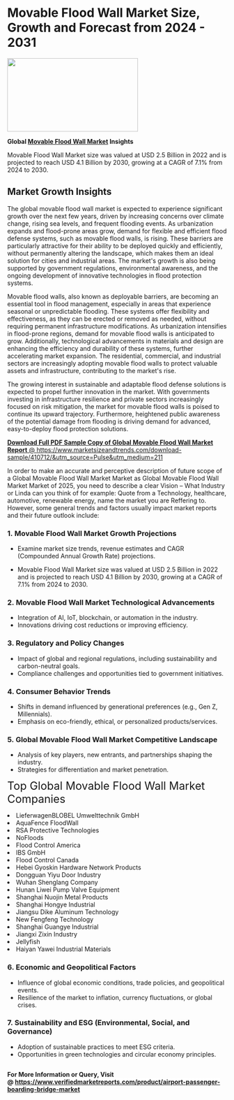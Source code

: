 <H1>Movable Flood Wall Market Size, Growth and Forecast from 2024 - 2031</H1><img class="aligncenter size-medium wp-image-584254" src="https://thirdeyenews.in/wp-content/uploads/2024/09/Global-Market-Research-300x168.jpeg" alt="" width="300" height="168" /><p><strong>Global&nbsp;<a href="https://www.marketsizeandtrends.com/download-sample/410712/&amp;utm_source=Pulse&amp;utm_medium=211">Movable Flood Wall Market</a> Insights</strong></p><p>Movable Flood Wall Market size was valued at USD 2.5 Billion in 2022 and is projected to reach USD 4.1 Billion by 2030, growing at a CAGR of 7.1% from 2024 to 2030.</p><p><h2>Market Growth Insights</h2> <p>The global movable flood wall market is expected to experience significant growth over the next few years, driven by increasing concerns over climate change, rising sea levels, and frequent flooding events. As urbanization expands and flood-prone areas grow, demand for flexible and efficient flood defense systems, such as movable flood walls, is rising. These barriers are particularly attractive for their ability to be deployed quickly and efficiently, without permanently altering the landscape, which makes them an ideal solution for cities and industrial areas. The market's growth is also being supported by government regulations, environmental awareness, and the ongoing development of innovative technologies in flood protection systems.</p> <p><a href="download-link"></a></p> <p>Movable flood walls, also known as deployable barriers, are becoming an essential tool in flood management, especially in areas that experience seasonal or unpredictable flooding. These systems offer flexibility and effectiveness, as they can be erected or removed as needed, without requiring permanent infrastructure modifications. As urbanization intensifies in flood-prone regions, demand for movable flood walls is anticipated to grow. Additionally, technological advancements in materials and design are enhancing the efficiency and durability of these systems, further accelerating market expansion. The residential, commercial, and industrial sectors are increasingly adopting movable flood walls to protect valuable assets and infrastructure, contributing to the market's rise.</p> <p>The growing interest in sustainable and adaptable flood defense solutions is expected to propel further innovation in the market. With governments investing in infrastructure resilience and private sectors increasingly focused on risk mitigation, the market for movable flood walls is poised to continue its upward trajectory. Furthermore, heightened public awareness of the potential damage from flooding is driving demand for advanced, easy-to-deploy flood protection solutions.</p> <p><a href="get-more-link"></p><p><span class=""><strong>Download Full PDF Sample Copy of Global Movable Flood Wall Market Report</strong> @ <a href="https://www.marketsizeandtrends.com/download-sample/410712/&amp;utm_source=Pulse&amp;utm_medium=211" target="_blank">https://www.marketsizeandtrends.com/download-sample/410712/&amp;utm_source=Pulse&amp;utm_medium=211</a></span></p><p>In order to make an accurate and perceptive description of future scope of a Global&nbsp;Movable Flood Wall Market Market as Global&nbsp;Movable Flood Wall Market Market of 2025, you need to describe a clear Vision &ndash; What Industry or Linda can you think of for example: Quote from a Technology, healthcare, automotive, renewable energy, name the market you are Reffering to. However, some general trends and factors usually impact market reports and their future outlook include:</p><h3>1.&nbsp;<strong>Movable Flood Wall Market Growth Projections</strong></h3><ul><li>Examine market size trends, revenue estimates and CAGR (Compounded Annual Growth Rate) projections.</li><li><p>Movable Flood Wall Market size was valued at USD 2.5 Billion in 2022 and is projected to reach USD 4.1 Billion by 2030, growing at a CAGR of 7.1% from 2024 to 2030.</p></li></ul><h3>2.&nbsp;<strong>Movable Flood Wall Market Technological Advancements</strong></h3><ul><li>Integration of AI, IoT, blockchain, or automation in the industry.</li><li>Innovations driving cost reductions or improving efficiency.</li></ul><h3>3.&nbsp;<strong>Regulatory and Policy Changes</strong></h3><ul><li>Impact of global and regional regulations, including sustainability and carbon-neutral goals.</li><li>Compliance challenges and opportunities tied to government initiatives.</li></ul><h3>4.&nbsp;<strong>Consumer Behavior Trends</strong></h3><ul><li>Shifts in demand influenced by generational preferences (e.g., Gen Z, Millennials).</li><li>Emphasis on eco-friendly, ethical, or personalized products/services.</li></ul><h3>5.&nbsp;<strong>Global Movable Flood Wall Market Competitive Landscape</strong></h3><ul><li>Analysis of key players, new entrants, and partnerships shaping the industry.</li><li>Strategies for differentiation and market penetration.</li></ul><p data-pm-slice="1 1 []"><span style="color: inherit; font-family: inherit; font-size: 25px;">Top Global Movable Flood Wall Market Companies</span></p><div class="" data-test-id=""><p><li>LieferwagenBLOBEL Umwelttechnik GmbH</li><li> AquaFence FloodWall</li><li> RSA Protective Technologies</li><li> NoFloods</li><li> Flood Control America</li><li> IBS GmbH</li><li> Flood Control Canada</li><li> Hebei Gyoskin Hardware Network Products</li><li> Dongguan Yiyu Door Industry</li><li> Wuhan Shenglang Company</li><li> Hunan Liwei Pump Valve Equipment</li><li> Shanghai Nuojin Metal Products</li><li> Shanghai Hongye Industrial</li><li> Jiangsu Dike Aluminum Technology</li><li> New Fengfeng Technology</li><li> Shanghai Guangye Industrial</li><li> Jiangxi Zixin Industry</li><li> Jellyfish</li><li> Haiyan Yawei Industrial Materials</li></p></div><h3>6.&nbsp;<strong>Economic and Geopolitical Factors</strong></h3><ul><li>Influence of global economic conditions, trade policies, and geopolitical events.</li><li>Resilience of the market to inflation, currency fluctuations, or global crises.</li></ul><h3>7.&nbsp;<strong>Sustainability and ESG (Environmental, Social, and Governance)</strong></h3><ul><li>Adoption of sustainable practices to meet ESG criteria.</li><li>Opportunities in green technologies and circular economy principles.</li></ul><h2><strong style="font-size: 14px;">For More Information or Query, Visit @&nbsp;</strong><a style="background-color: #ffffff; font-size: 14px;" href="https://www.marketsizeandtrends.com/report/movable-flood-wall-market/" target="_blank">https://www.verifiedmarketreports.com/product/airport-passenger-boarding-bridge-market</a></h2>
